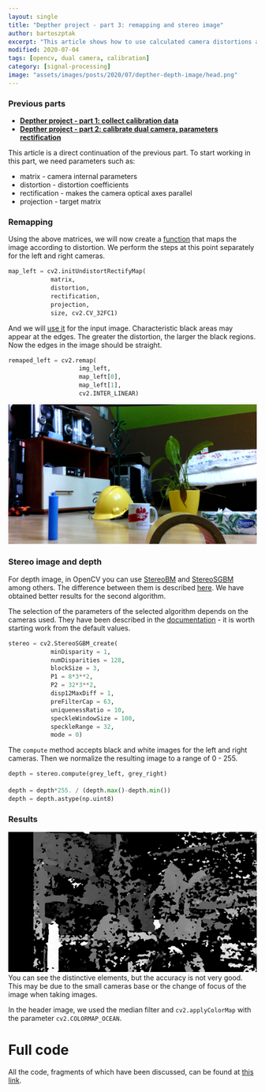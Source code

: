 ```yaml
---
layout: single
title: "Depther project - part 3: remapping and stereo image"
author: bartoszptak
excerpt: "This article shows how to use calculated camera distortions and transformations between them to compensate for distortions with cv2.remap and calculate the depth image using cv2.StereoSGBM."
modified: 2020-07-04
tags: [opencv, dual camera, calibration]
category: [signal-processing]
image: "assets/images/posts/2020/07/depther-depth-image/head.png"
---
```


### Previous parts
*  **[Depther project - part 1: collect calibration data](../depther-collect-calibration-data)**
*  **[Depther project - part 2: calibrate dual camera, parameters rectification](../depther-calibrate-cameras)**

This article is a direct continuation of the previous part. To start working in this part, we need parameters such as:
* matrix - camera internal parameters
* distortion - distortion coefficients
* rectification - makes the camera optical axes parallel
* projection - target matrix

### Remapping

Using the above matrices, we will now create a [function](https://docs.opencv.org/3.4/da/d54/group__imgproc__transform.html#ga7dfb72c9cf9780a347fbe3d1c47e5d5a) that maps the image according to distortion. We perform the steps at this point separately for the left and right cameras.

``` python
map_left = cv2.initUndistortRectifyMap(
            matrix,
            distortion,
            rectification,
            projection,
            size, cv2.CV_32FC1)
```

And we will [use it](https://docs.opencv.org/3.4/da/d54/group__imgproc__transform.html#gab75ef31ce5cdfb5c44b6da5f3b908ea4) for the input image. Characteristic black areas may appear at the edges. The greater the distortion, the larger the black regions. Now the edges in the image should be straight.

``` python
remaped_left = cv2.remap(
                    img_left, 
                    map_left[0],
                    map_left[1], 
                    cv2.INTER_LINEAR)
```
![remaped_image](../../../assets/images/posts/2020/07/depther-depth-image/remaped.png)

### Stereo image and depth

For depth image, in OpenCV you can use [StereoBM](https://docs.opencv.org/3.4/d9/dba/classcv_1_1StereoBM.html) and [StereoSGBM](https://docs.opencv.org/3.4/d2/d85/classcv_1_1StereoSGBM.html) among others. The difference between them is described [here](https://stackoverflow.com/a/58741047). We have obtained better results for the second algorithm.

The selection of the parameters of the selected algorithm depends on the cameras used. They have been described in the [documentation](https://docs.opencv.org/3.4/d2/d85/classcv_1_1StereoSGBM.html#adb7a50ef5f200ad9559e9b0e976cfa59) - it is worth starting work from the default values.

``` python
stereo = cv2.StereoSGBM_create(
            minDisparity = 1,
            numDisparities = 128,
            blockSize = 3,
            P1 = 8*3**2,
            P2 = 32*3**2,
            disp12MaxDiff = 1,
            preFilterCap = 63,
            uniquenessRatio = 10,
            speckleWindowSize = 100,
            speckleRange = 32,
            mode = 0)
```

The `compute` method accepts black and white images for the left and right cameras. Then we normalize the resulting image to a range of 0 - 255.

``` python
depth = stereo.compute(grey_left, grey_right)

depth = depth*255. / (depth.max()-depth.min())
depth = depth.astype(np.uint8)
```

### Results

![remaped_image](../../../assets/images/posts/2020/07/depther-depth-image/depth.png)
You can see the distinctive elements, but the accuracy is not very good. This may be due to the small cameras base or the change of focus of the image when taking images.

In the header image, we used the median filter and `cv2.applyColorMap` with the parameter `cv2.COLORMAP_OCEAN`.

# Full code
All the code, fragments of which have been discussed, can be found at [this link](https://github.com/bartoszptak/Depther/blob/master/3_depth_image.py#L116).
